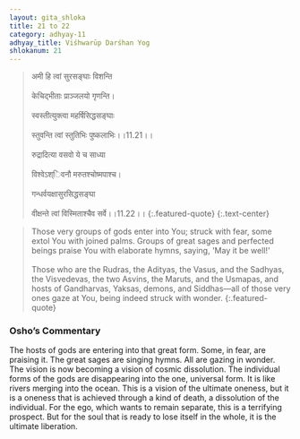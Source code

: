 ```yaml
---
layout: gita_shloka
title: 21 to 22
category: adhyay-11
adhyay_title: Viśhwarūp Darśhan Yog
shlokanum: 21
---
```


> अमी हि त्वां सुरसङ्घाः विशन्ति<br><br>केचिद्भीताः प्राञ्जलयो गृणन्ति।<br><br>स्वस्तीत्युक्त्वा महर्षिसिद्धसङ्घाः<br><br>स्तुवन्ति त्वां स्तुतिभिः पुष्कलाभिः।।11.21।।<br><br>रुद्रादित्या वसवो ये च साध्या<br><br>विश्वेऽश्िवनौ मरुतश्चोष्मपाश्च।<br><br>गन्धर्वयक्षासुरसिद्धसङ्घा<br><br>वीक्षन्ते त्वां विस्मिताश्चैव सर्वे।।11.22।।
{:.featured-quote} 
{:.text-center}

> Those very groups of gods enter into You; struck with fear, some extol You with joined palms. Groups of great sages and perfected beings praise You with elaborate hymns, saying, 'May it be well!'<br><br>Those who are the Rudras, the Adityas, the Vasus, and the Sadhyas, the Visvedevas, the two Asvins, the Maruts, and the Usmapas, and hosts of Gandharvas, Yaksas, demons, and Siddhas—all of those very ones gaze at You, being indeed struck with wonder.
{:.featured-quote}

### Osho’s Commentary
The hosts of gods are entering into that great form. Some, in fear, are praising it. The great sages are singing hymns. All are gazing in wonder.
The vision is now becoming a vision of cosmic dissolution. The individual forms of the gods are disappearing into the one, universal form. It is like rivers merging into the ocean.
This is a vision of the ultimate oneness, but it is a oneness that is achieved through a kind of death, a dissolution of the individual. For the ego, which wants to remain separate, this is a terrifying prospect. But for the soul that is ready to lose itself in the whole, it is the ultimate liberation.
